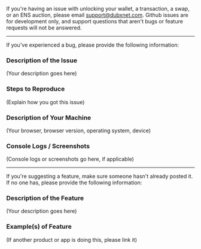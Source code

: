 If you're having an issue with unlocking your wallet, a transaction, a swap,
or an ENS auction, please email support@dubxnet.com. Github issues are for
development only, and support questions that aren't bugs or feature requests
will not be answered.

---

If you've experienced a bug, please provide the following information:

### Description of the Issue

(Your description goes here)

### Steps to Reproduce

(Explain how you got this issue)

### Description of Your Machine

(Your browser, browser version, operating system, device)

### Console Logs / Screenshots

(Console logs or screenshots go here, if applicable)

---

If you're suggesting a feature, make sure someone hasn't already posted it. If
no one has, please provide the following information:

### Description of the Feature

(Your description goes here)

### Example(s) of Feature

(If another product or app is doing this, please link it)
